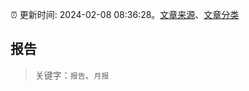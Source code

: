 :alarm_clock: 更新时间: 2024-02-08 08:36:28。[文章来源](/README.md)、[文章分类](/TAGS.md)

## 报告


> 关键字：`报告`、`月报`



